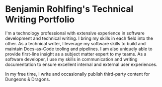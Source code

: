# Benjamin Rohlfing's Technical Writing Portfolio

I'm a technology professional with extensive experience in software development and technical writing. I bring my skills in each field into the other. As a technical writer, I leverage my software skills to build and maintain Docs-as-Code tooling and pipelines. I am also uniquely able to provide first-line insight as a subject matter expert to my teams. As a software developer, I use my skills in communication and writing documentation to ensure excellent internal and external user experiences.

In my free time, I write and occasionally publish third-party content for Dungeons & Dragons.
